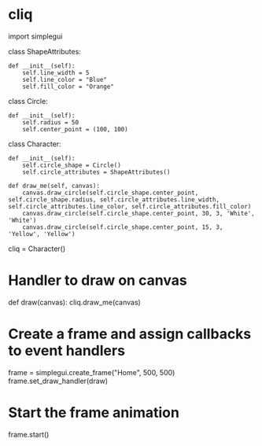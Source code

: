 # cliq

import simplegui

class ShapeAttributes:
    
    def __init__(self):
        self.line_width = 5
        self.line_color = "Blue"
        self.fill_color = "Orange"

class Circle:
    
    def __init__(self):
        self.radius = 50
        self.center_point = (100, 100)

class Character:
    
    def __init__(self):
        self.circle_shape = Circle()
        self.circle_attributes = ShapeAttributes()
        
    def draw_me(self, canvas):
        canvas.draw_circle(self.circle_shape.center_point, self.circle_shape.radius, self.circle_attributes.line_width, self.circle_attributes.line_color, self.circle_attributes.fill_color)
        canvas.draw_circle(self.circle_shape.center_point, 30, 3, 'White', 'White')
        canvas.draw_circle(self.circle_shape.center_point, 15, 3, 'Yellow', 'Yellow')
        
cliq = Character()


# Handler to draw on canvas
def draw(canvas):
    cliq.draw_me(canvas)


# Create a frame and assign callbacks to event handlers
frame = simplegui.create_frame("Home", 500, 500)
frame.set_draw_handler(draw)

# Start the frame animation
frame.start()
